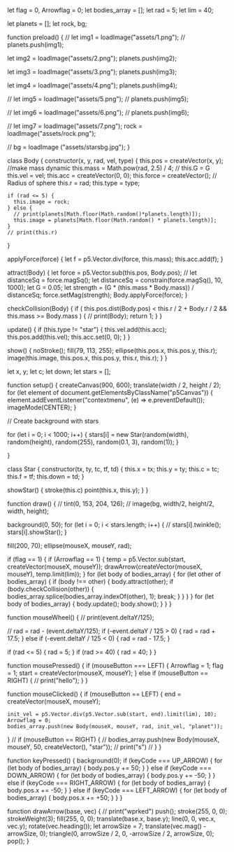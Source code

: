 let flag = 0,
  Arrowflag = 0;
let bodies_array = [];
let rad = 5;
let lim = 40;

let planets = [];
let rock, bg;

function preload() {
  // let img1 = loadImage("assets/1.png");
  //   planets.push(img1);
  
  let img2 = loadImage("assets/2.png");
      planets.push(img2);

  let img3 = loadImage("assets/3.png");
      planets.push(img3);

  let img4 = loadImage("assets/4.png");
      planets.push(img4);
  

//   let img5 = loadImage("assets/5.png");
//       planets.push(img5);

//   let img6 = loadImage("assets/6.png");
//       planets.push(img6);

  // let img7 = loadImage("assets/7.png");
  rock = loadImage("assets/rock.png");  
  
  // bg = loadImage ("assets/starsbg.jpg");
}

class Body {
  constructor(x, y, rad, vel, type) {
    this.pos = createVector(x, y);
    //make mass dynamic
    this.mass = Math.pow(rad, 2.5) / 4;
    // this.G = G
    this.vel = vel;
    this.acc = createVector(0, 0);
    this.force = createVector();
    // Radius of sphere
    this.r = rad;
    this.type = type;

    if (rad <= 5) {
      this.image = rock;
    } else {
      // print(planets[Math.floor(Math.random()*planets.length)]);
      this.image = planets[Math.floor(Math.random() * planets.length)];
    }
    // print(this.r)
  }

  applyForce(force) {
    let f = p5.Vector.div(force, this.mass);
    this.acc.add(f);
  }

  attract(Body) {
    let force = p5.Vector.sub(this.pos, Body.pos);
    // let distanceSq = force.magSq();
    let distanceSq = constrain(force.magSq(), 10, 1000);
    let G = 0.05;
    let strength = (G * (this.mass * Body.mass)) / distanceSq;
    force.setMag(strength);
    Body.applyForce(force);
  }

  checkCollision(Body) {
    if (
      this.pos.dist(Body.pos) < this.r / 2 + Body.r / 2 &&
      this.mass >= Body.mass
    ) {
      // print(Body);
      return 1;
    }
  }

  update() {
    if (this.type != "star") {
      this.vel.add(this.acc);
      this.pos.add(this.vel);
      this.acc.set(0, 0);
    }
  }

  show() {
    noStroke();
    fill(79, 113, 255);
    ellipse(this.pos.x, this.pos.y, this.r);
    image(this.image, this.pos.x, this.pos.y, this.r, this.r);
  }
}


let x, y;
let c;
let down;
let stars = [];

function setup() {
  createCanvas(900, 600);
  translate(width / 2, height / 2);
  for (let element of document.getElementsByClassName("p5Canvas")) {
    element.addEventListener("contextmenu", (e) => e.preventDefault());
    imageMode(CENTER);
  }
  
  // Create background with stars
  
  for (let i = 0; i < 1000; i++) {
    stars[i] = new Star(random(width), random(height), random(255), random(0.1, 3), random(1));
  }
  
}

class Star {
  constructor(tx, ty, tc, tf, td) {
    this.x = tx;
    this.y = ty;
    this.c = tc;
    this.f = tf;
    this.down = td;
  }

  showStar() {
    stroke(this.c)
    point(this.x, this.y);
  }
}


function draw() {
  // tint(0, 153, 204, 126);
  // image(bg, width/2, height/2, width, height);
  
  background(0, 50);
  for (let i = 0; i < stars.length; i++) {
    // stars[i].twinkle();
    stars[i].showStar();
  }

  fill(200, 70);
  ellipse(mouseX, mouseY, rad);

  if (flag == 1) {
    if (Arrowflag == 1) {
      temp = p5.Vector.sub(start, createVector(mouseX, mouseY));
      drawArrow(createVector(mouseX, mouseY), temp.limit(lim));
    }
    for (let body of bodies_array) {
      for (let other of bodies_array) {
        if (body !== other) {
          body.attract(other);
          if (body.checkCollision(other)) {
            bodies_array.splice(bodies_array.indexOf(other), 1);
            break;
          }
        }
      }
    }
    for (let body of bodies_array) {
      body.update();
      body.show();
    }
  }
}

function mouseWheel() {
  // print(event.deltaY/125);

  // rad = rad - (event.deltaY/125);
  if (-event.deltaY / 125 > 0) {
    rad = rad + 17.5;
  } else if (-event.deltaY / 125 < 0) {
    rad = rad - 17.5;
  }

  if (rad <= 5) {
    rad = 5;
  }
  if (rad >= 40) {
    rad = 40;
  }
}

function mousePressed() {
  if (mouseButton === LEFT) {
    Arrowflag = 1;
    flag = 1;
    start = createVector(mouseX, mouseY);
  } else if (mouseButton == RIGHT) {
    // print("hello");
  }
}

function mouseClicked() {
  if (mouseButton == LEFT) {
    end = createVector(mouseX, mouseY);

    init_vel = p5.Vector.div(p5.Vector.sub(start, end).limit(lim), 10);
    Arrowflag = 0;
    bodies_array.push(new Body(mouseX, mouseY, rad, init_vel, "planet"));
  }
  // if (mouseButton == RIGHT) {
  //   bodies_array.push(new Body(mouseX, mouseY, 50, createVector(), "star"));
  //   print("s")
  // }
}

function keyPressed() {
  background(0);
  if (keyCode === UP_ARROW) {
    for (let body of bodies_array) {
      body.pos.y += 50;
    }
  } else if (keyCode === DOWN_ARROW) {
    for (let body of bodies_array) {
      body.pos.y += -50;
    }
  } else if (keyCode === RIGHT_ARROW) {
    for (let body of bodies_array) {
      body.pos.x += -50;
    }
  } else if (keyCode === LEFT_ARROW) {
    for (let body of bodies_array) {
      body.pos.x += +50;
    }
  }
}

function drawArrow(base, vec) {
  // print("wprked")
  push();
  stroke(255, 0, 0);
  strokeWeight(3);
  fill(255, 0, 0);
  translate(base.x, base.y);
  line(0, 0, vec.x, vec.y);
  rotate(vec.heading());
  let arrowSize = 7;
  translate(vec.mag() - arrowSize, 0);
  triangle(0, arrowSize / 2, 0, -arrowSize / 2, arrowSize, 0);
  pop();
}
